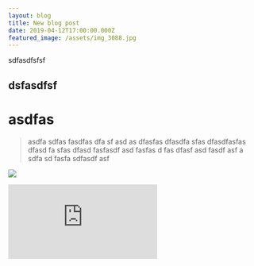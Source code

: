 ```yaml
---
layout: blog
title: New blog post
date: 2019-04-12T17:00:00.000Z
featured_image: /assets/img_3088.jpg
---
```

sdfasdfsfsf

## dsfasdfsf

# asdfas

> asdfa sdfas fasdfas dfa sf asd as dfasfas  dfasdfa sfas dfasdfasfas dfasd fa sfas dfasd fasfasdf asd fasfas d fas dfasf asd fasdf asf a sdfa sd fasfa sdfasdf asf

![](/assets/reid-presley-bow-staff-pose-2.jpg)

<iframe src="https://www.youtube.com/embed/Ac_t4pNYr1g" frameborder="0" allow="accelerometer; autoplay; encrypted-media; gyroscope; picture-in-picture" allowfullscreen></iframe>
